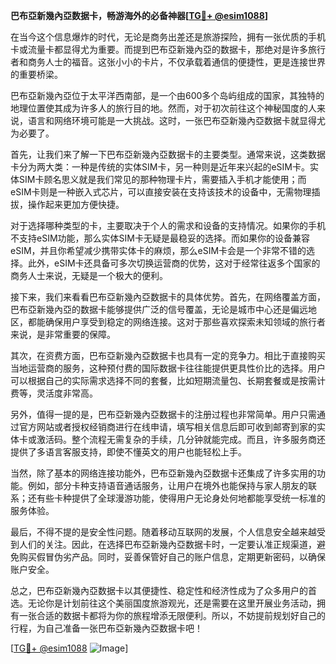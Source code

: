 **巴布亞新幾內亞数据卡，畅游海外的必备神器[[TG💪+ @esim1088](https://t.me/s/esim1088)]**

在当今这个信息爆炸的时代，无论是商务出差还是旅游探险，拥有一张优质的手机卡或流量卡都显得尤为重要。而提到巴布亞新幾內亞的数据卡，那绝对是许多旅行者和商务人士的福音。这张小小的卡片，不仅承载着通信的便捷性，更是连接世界的重要桥梁。

巴布亞新幾內亞位于太平洋西南部，是一个由600多个岛屿组成的国家，其独特的地理位置使其成为许多人的旅行目的地。然而，对于初次前往这个神秘国度的人来说，语言和网络环境可能是一大挑战。这时，一张巴布亞新幾內亞数据卡就显得尤为必要了。

首先，让我们来了解一下巴布亞新幾內亞数据卡的主要类型。通常来说，这类数据卡分为两大类：一种是传统的实体SIM卡，另一种则是近年来兴起的eSIM卡。实体SIM卡顾名思义就是我们常见的那种物理卡片，需要插入手机才能使用；而eSIM卡则是一种嵌入式芯片，可以直接安装在支持该技术的设备中，无需物理插拔，操作起来更加方便快捷。

对于选择哪种类型的卡，主要取决于个人的需求和设备的支持情况。如果你的手机不支持eSIM功能，那么实体SIM卡无疑是最稳妥的选择。而如果你的设备兼容eSIM，并且你希望减少携带实体卡的麻烦，那么eSIM卡会是一个非常不错的选择。此外，eSIM卡还具备可多次切换运营商的优势，这对于经常往返多个国家的商务人士来说，无疑是一个极大的便利。

接下来，我们来看看巴布亞新幾內亞数据卡的具体优势。首先，在网络覆盖方面，巴布亞新幾內亞的数据卡能够提供广泛的信号覆盖，无论是城市中心还是偏远地区，都能确保用户享受到稳定的网络连接。这对于那些喜欢探索未知领域的旅行者来说，是非常重要的保障。

其次，在资费方面，巴布亞新幾內亞数据卡也具有一定的竞争力。相比于直接购买当地运营商的服务，这种预付费的国际数据卡往往能提供更具性价比的选择。用户可以根据自己的实际需求选择不同的套餐，比如短期流量包、长期套餐或是按需计费等，灵活度非常高。

另外，值得一提的是，巴布亞新幾內亞数据卡的注册过程也非常简单。用户只需通过官方网站或者授权经销商进行在线申请，填写相关信息后即可收到邮寄到家的实体卡或激活码。整个流程无需复杂的手续，几分钟就能完成。而且，许多服务商还提供了多语言客服支持，即使不懂英文的用户也能轻松上手。

当然，除了基本的网络连接功能外，巴布亞新幾內亞数据卡还集成了许多实用的功能。例如，部分卡种支持语音通话服务，让用户在境外也能保持与家人朋友的联系；还有些卡种提供了全球漫游功能，使得用户无论身处何地都能享受统一标准的服务体验。

最后，不得不提的是安全性问题。随着移动互联网的发展，个人信息安全越来越受到人们的关注。因此，在选择巴布亞新幾內亞数据卡时，一定要认准正规渠道，避免购买假冒伪劣产品。同时，妥善保管好自己的账户信息，定期更新密码，以确保账户安全。

总之，巴布亞新幾內亞数据卡以其便捷性、稳定性和经济性成为了众多用户的首选。无论你是计划前往这个美丽国度旅游观光，还是需要在这里开展业务活动，拥有一张合适的数据卡都将为你的旅程增添无限便利。所以，不妨提前规划好自己的行程，为自己准备一张巴布亞新幾內亞数据卡吧！

[[TG💪+ @esim1088](https://t.me/s/esim1088) ![Image](https://i.postimg.cc/4NQfJmqS/Snipaste-2025-05-13-00-14-12.png)]